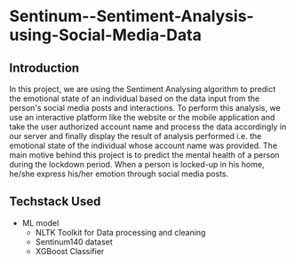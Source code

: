 # Sentinum--Sentiment-Analysis-using-Social-Media-Data

## Introduction

In this project, we are using the Sentiment Analysing algorithm to predict the emotional state of an individual based  on the data input from the person's social media posts and interactions. To perform this analysis, we use an interactive platform like the website or the mobile application and take the user authorized account name and process the data accordingly in our server and finally display the result of analysis performed i.e. the emotional state of the individual whose account name was provided. The main motive behind this project is to predict the mental health of a person during the lockdown period. When a person is locked-up in his home, he/she express his/her emotion through social media posts.

## Techstack Used

 - ML model
     - NLTK Toolkit for Data processing and cleaning
     - Sentinum140 dataset
     - XGBoost Classifier
